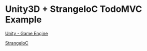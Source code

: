 # Unity3D + StrangeIoC TodoMVC Example

[Unity - Game Engine](http://unity3d.com/sites/default/files/frontpage/2015-02-armello-front_0.jpg)

[StrangeIoC](http://strangeioc.github.io/strangeioc/)
